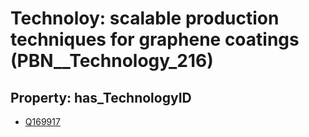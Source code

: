 # Technoloy: __scalable production techniques for graphene coatings__ (PBN__Technology_216)

## Property: has_TechnologyID

* [Q169917](Q169917)

